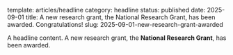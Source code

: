 template: articles/headline
category: headline
status: published
date: 2025-09-01
title: A new research grant, the National Research Grant, has been awarded. Congratulations!
slug: 2025-09-01-new-research-grant-awarded

A headline content. A new research grant, the **National Research Grant**, has been awarded.
